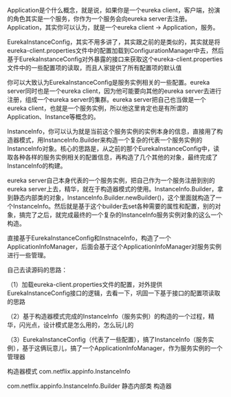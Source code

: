 Application是个什么概念，就是说，如果你是一个eureka client，客户端，扮演的角色其实是一个服务，你作为一个服务会向eureka server去注册。Application，其实你可以认为，就是一个eureka client -> Application，服务。

 

EurekaInstanceConfig，其实不用多讲了，其实跟之前的是类似的，其实就是将eureka-client.properties文件中的配置加载到ConfigurationManager中去，然后基于EurekaInstanceConfig对外暴露的接口来获取这个eureka-client.properties文件中的一些配置项的读取，而且人家提供了所有配置项的默认值

 

你可以大致认为EurekaInstanceConfig是服务实例相关的一些配置。eureka server同时也是一个eureka client，因为他可能要向其他的eureka server去进行注册，组成一个eureka server的集群。eureka server把自己也当做是一个eureka client，也就是一个服务实例，所以他这里肯定也是有所谓的Application、Instance等概念的。

 

InstanceInfo，你可以认为就是当前这个服务实例的实例本身的信息，直接用了构造器模式，用InstanceInfo.Builder来构造一个复杂的代表一个服务实例的InstanceInfo对象。核心的思路是，从之前的那个EurekaInstanceConfig中，读取各种各样的服务实例相关的配置信息，再构造了几个其他的对象，最终完成了InstanceInfo的构建。

 

eureka server自己本身代表的一个服务实例，把自己作为一个服务注册到别的eureka server上去，精华，就在于构造器模式的使用。InstanceInfo.Builder，拿到静态内部类的对象，InstanceInfo.Builder.newBuilder()，这个里面就构造了一个InstanceInfo。然后就是基于这个builder去set各种需要的属性和配置，别的对象，搞完了之后，就完成最终的一个复杂的InstanceInfo服务实例对象的这么一个构造。

 

直接基于EurekaInstanceConfig和InstnaceInfo，构造了一个ApplicationInfoManager，后面会基于这个ApplicationInfoManager对服务实例进行一些管理。

 

 

自己去读源码的思路：

 

（1）加载eureka-client.properties文件的配置，对外提供EurekaInstanceConfig接口的逻辑，去看一下，巩固一下基于接口的配置项读取的思路

（2）基于构造器模式完成的InstanceInfo（服务实例）的构造的一个过程，精华，闪光点，设计模式是怎么用的，怎么玩儿的

（3）EurekaInstanceConfig（代表了一些配置），搞了InstanceInfo（服务实例），基于这俩玩意儿，搞了一个ApplicationInfoManager，作为服务实例的一个管理器

 

 构造器模式  com.netflix.appinfo.InstanceInfo   

com.netflix.appinfo.InstanceInfo.Builder   静态内部类  构造器

 

 